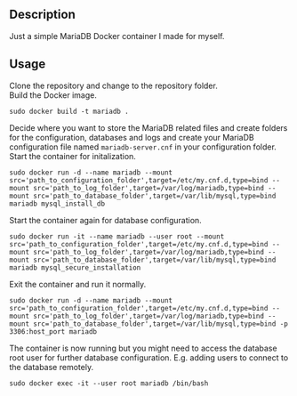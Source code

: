 ## Description

Just a simple MariaDB Docker container I made for myself.

## Usage
Clone the repository and change to the repository folder.  
Build the Docker image.  
```
sudo docker build -t mariadb .
```
Decide where you want to store the MariaDB related files and create folders for the configuration, databases and logs and create your MariaDB configuration file named `mariadb-server.cnf` in your configuration folder.  
Start the container for initalization.
```
sudo docker run -d --name mariadb --mount src='path_to_configuration_folder',target=/etc/my.cnf.d,type=bind --mount src='path_to_log_folder',target=/var/log/mariadb,type=bind --mount src='path_to_database_folder',target=/var/lib/mysql,type=bind mariadb mysql_install_db
```
Start the container again for database configuration.
```
sudo docker run -it --name mariadb --user root --mount src='path_to_configuration_folder',target=/etc/my.cnf.d,type=bind --mount src='path_to_log_folder',target=/var/log/mariadb,type=bind --mount src='path_to_database_folder',target=/var/lib/mysql,type=bind mariadb mysql_secure_installation
```
Exit the container and run it normally.
```
sudo docker run -d --name mariadb --mount src='path_to_configuration_folder',target=/etc/my.cnf.d,type=bind --mount src='path_to_log_folder',target=/var/log/mariadb,type=bind --mount src='path_to_database_folder',target=/var/lib/mysql,type=bind -p 3306:host_port mariadb
```
The container is now running but you might need to access the database root user for further database configuration. E.g. adding users to connect to the database remotely.
```
sudo docker exec -it --user root mariadb /bin/bash
```
